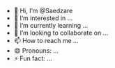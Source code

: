 - 👋 Hi, I’m @Saedzare
- 👀 I’m interested in ...
- 🌱 I’m currently learning ...
- 💞️ I’m looking to collaborate on ...
- 📫 How to reach me ...
- 😄 Pronouns: ...
- ⚡ Fun fact: ...

<!---
Saedzare/Saedzare is a ✨ special ✨ repository because its `README.md` (this file) appears on your GitHub profile.
You can click the Preview link to take a look at your changes.
--->
